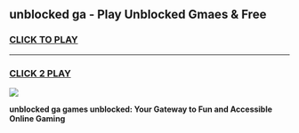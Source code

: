 
## unblocked ga - Play Unblocked Gmaes & Free
<h3>
<a href="https://news.freeplayer.one?title=unblocked_ga&ref=16F">CLICK TO PLAY</a></h3>
<hr>

<h3>
<a href="https://news.freeplayer.one?title=unblocked_ga&ref=16F">CLICK 2 PLAY</a>
  
</h3>

<a href="https://news.freeplayer.one?title=unblocked_ga&ref=16F/"><img src="https://clearcache.store/games.png"></a>


**unblocked ga games unblocked: Your Gateway to Fun and Accessible Online Gaming**
